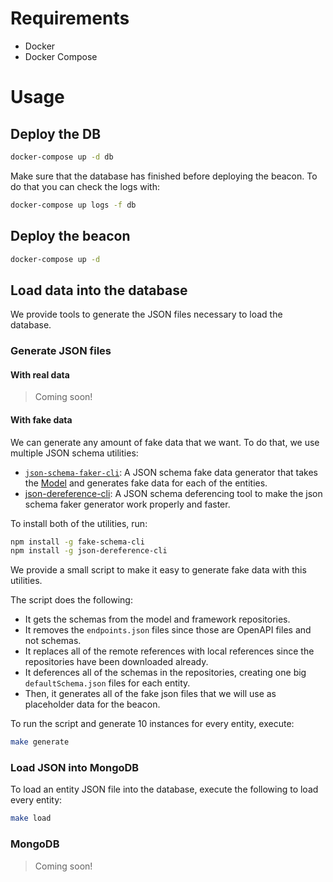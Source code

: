 
# Requirements

- Docker
- Docker Compose

# Usage

## Deploy the DB

```sh
docker-compose up -d db
```

Make sure that the database has finished before deploying the beacon. To do that you can check the logs with:

```sh
docker-compose up logs -f db
```

## Deploy the beacon

```sh
docker-compose up -d
```

## Load data into the database

We provide tools to generate the JSON files necessary to load the database.

### Generate JSON files

#### With real data

> Coming soon!

#### With fake data

We can generate any amount of fake data that we want. To do that, we use multiple JSON schema utilities:

- [`json-schema-faker-cli`](https://github.com/oprogramador/json-schema-faker-cli): A JSON schema fake data generator that takes the [Model](https://github.com/ga4gh-beacon/beacon-v2-Models/) and generates fake data for each of the entities.
- [json-dereference-cli](https://github.com/davidkelley/json-dereference-cli): A JSON schema deferencing tool to make the json schema faker generator work properly and faster.

To install both of the utilities, run:

```bash
npm install -g fake-schema-cli
npm install -g json-dereference-cli
```

We provide a small script to make it easy to generate fake data with this utilities.

The script does the following:

- It gets the schemas from the model and framework repositories.
- It removes the `endpoints.json` files since those are OpenAPI files and not schemas.
- It replaces all of the remote references with local references since the repositories have been downloaded already.
- It deferences all of the schemas in the repositories, creating one big `defaultSchema.json` files for each entity.
- Then, it generates all of the fake json files that we will use as placeholder data for the beacon.

To run the script and generate 10 instances for every entity, execute:

```bash
make generate
```

### Load JSON into MongoDB

To load an entity JSON file into the database, execute the following to load every entity:

```sh
make load
```

### MongoDB

> Coming soon!
